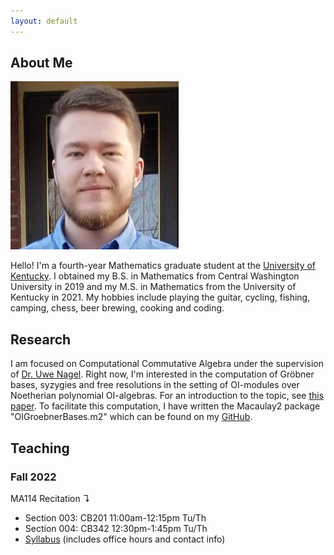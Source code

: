 ```yaml
---
layout: default
---
```


## About Me

<img class="profile-picture" src="/files/profile.png">

Hello! I'm a fourth-year Mathematics graduate student at the [University of Kentucky](https://math.as.uky.edu/). I obtained my B.S. in Mathematics from Central Washington University in 2019 and my M.S. in Mathematics from the University of Kentucky in 2021. My hobbies include playing the guitar, cycling, fishing, camping, chess, beer brewing, cooking and coding.

## Research

I am focused on Computational Commutative Algebra under the supervision of [Dr. Uwe Nagel](http://www.ms.uky.edu/~uwenagel/). Right now, I'm interested in the computation of Gröbner bases, syzygies and free resolutions in the setting of OI-modules over Noetherian polynomial OI-algebras. For an introduction to the topic, see [this paper](https://arxiv.org/abs/1710.09247). To facilitate this computation, I have written the Macaulay2 package "OIGroebnerBases.m2" which can be found on my [GitHub](https://github.com/morrowmh/OIGroebnerBases).

## Teaching

### Fall 2022
MA114 Recitation ↴
- Section 003: CB201 11:00am-12:15pm Tu/Th
- Section 004: CB342 12:30pm-1:45pm Tu/Th
- [Syllabus](https://michaelmorrow.org/files/MA114_Fall2022_003-004_Recitation_Syllabus.pdf) (includes office hours and contact info)